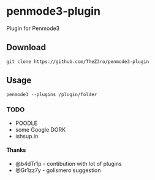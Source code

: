 # penmode3-plugin
Plugin for Penmode3

## Download
`git clone https://github.com/TheZ3ro/penmode3-plugin`

## Usage
`penmode3 --plugins /plugin/folder`

### TODO

 * POODLE
 * some Google DORK
 * ishsup.in

#### Thanks

 * @b4dTr1p - contibution with lot of plugins
 * @Gr1zz7y - golismero suggestion
